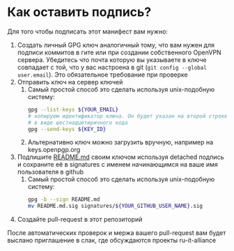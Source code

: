# Как оставить подпись?

Для того чтобы подписать этот манифест вам нужно:
1. Создать личный GPG ключ аналогичный тому, что вам нужен для подписи 
   коммитов в гите или при создании собственного OpenVPN сервера.
   Убедитесь что почта которую вы указываете в ключе совпадает с той, что
   у вас настроена в git (`git config --global user.email`). Это обязательное требование при проверке
2. Отправить ключ на сервер ключей
    1. Самый простой способ это сделать используя unix-подобную систему:
       ```bash
       gpg --list-keys ${YOUR_EMAIL}
       # копируем идентификатор ключа. Он будет указан на второй строке
       # в виде шестнадцетиричного кода
       gpg --send-keys ${KEY_ID}
       ```
    2. Альтернативно ключ можно загрузить вручную, например на keys.openpgp.org
3. Подпишите [README.md](README.md) своим ключом используя detached подпись и сохраните её
   в signatures с именем начинающимся на ваше имя пользователя в github
    1. Самый простой способ это сделать используя unix-подобную систему:
       ```bash
       gpg -b --sign README.md
       mv README.md.sig signatures/${YOUR_GITHUB_USER_NAME}.sig
       ```
4. Создайте pull-request в этот репозиторий

После автоматических проверок и мержа вашего pull-request вам будет выслано приглашение
в слак, где обсуждаются проекты ru-it-alliance